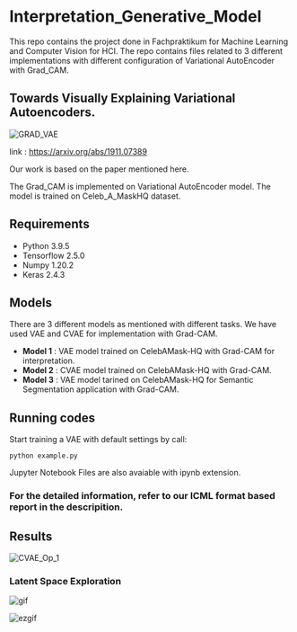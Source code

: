 # Interpretation_Generative_Model
This repo contains the project done in Fachpraktikum for Machine Learning and Computer Vision for HCI.
The repo contains files related to 3 different implementations with different configuration of Variational AutoEncoder with Grad_CAM.

## Towards Visually Explaining Variational Autoencoders.

![GRAD_VAE](https://user-images.githubusercontent.com/23414920/132089652-2400d112-ef2b-4903-9837-68e37f845991.JPG)


link  : https://arxiv.org/abs/1911.07389

Our work is based on the paper mentioned here.

The Grad_CAM is implemented on Variational AutoEncoder model. The model is trained on Celeb_A_MaskHQ dataset.

## Requirements

* Python 3.9.5
* Tensorflow 2.5.0
* Numpy 1.20.2
* Keras 2.4.3

## Models

There are 3 different models as mentioned with different tasks.
We have used VAE and CVAE for implementation with Grad-CAM.

* **Model 1** : VAE model trained on CelebAMask-HQ with Grad-CAM for interpretation.
* **Model 2** : CVAE model trained on CelebAMask-HQ with Grad-CAM.
* **Model 3** : VAE model tarined on CelebAMask-HQ for Semantic Segmentation application with Grad-CAM.


## Running codes

Start training a VAE with default settings by call:

```python example.py```

Jupyter Notebook Files are also avaiable with ipynb extension.

### For the detailed information, refer to our ICML format based report in the descripition.

## Results


![CVAE_Op_1](https://user-images.githubusercontent.com/23414920/132098179-69dd3089-6a99-4a09-9e2b-cc6f5a968427.JPG)


### Latent Space Exploration

![gif](https://user-images.githubusercontent.com/23414920/132098139-8276b272-cbc2-441a-bb90-c8c342e17f2f.gif)

![ezgif](https://user-images.githubusercontent.com/23414920/132098162-81e81d45-8333-488d-ae41-8388bc304eca.gif)

